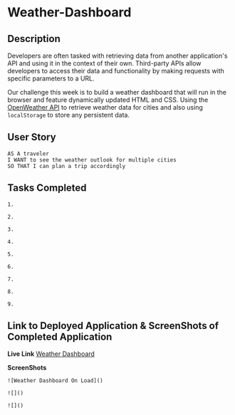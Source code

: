 # Weather-Dashboard

## Description

Developers are often tasked with retrieving data from another application's API and using it in the context of their own. Third-party APIs allow developers to access their data and functionality by making requests with specific parameters to a URL. 

Our challenge this week is to build a weather dashboard that will run in the browser and feature dynamically updated HTML and CSS. Using the [OpenWeather API](https://openweathermap.org/api) to retrieve weather data for cities and also using `localStorage` to store any persistent data.

## User Story

```
AS A traveler
I WANT to see the weather outlook for multiple cities
SO THAT I can plan a trip accordingly
```

## Tasks Completed

    1.

    2.

    3.

    4.

    5.

    6.

    7.

    8.

    9.

## Link to Deployed Application & ScreenShots of Completed Application

**Live Link** 
[Weather Dashboard](https://dspark8916.github.io/Weather-Dashboard/)

**ScreenShots**
    
    ![Weather Dashboard On Load]()

    ![]()

    ![]()

